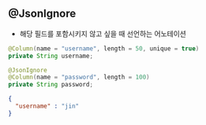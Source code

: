 ## @JsonIgnore

* 해당 필드를 포함시키지 않고 싶을 때 선언하는 어노테이션

```java
@Column(name = "username", length = 50, unique = true)
private String username;

@JsonIgnore
@Column(name = "password", length = 100)
private String password;
```

```json
{
  "username" : "jin"
}
```
